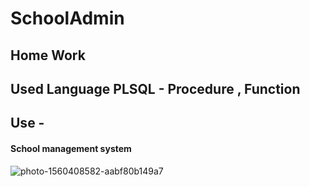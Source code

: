 # SchoolAdmin

## Home Work

## Used Language PLSQL - Procedure , Function

## Use - 
#### School management system




![photo-1560408582-aabf80b149a7](https://user-images.githubusercontent.com/52432199/62557704-73eb4a00-b8b2-11e9-88ab-a3a13bf29b02.jpg)
